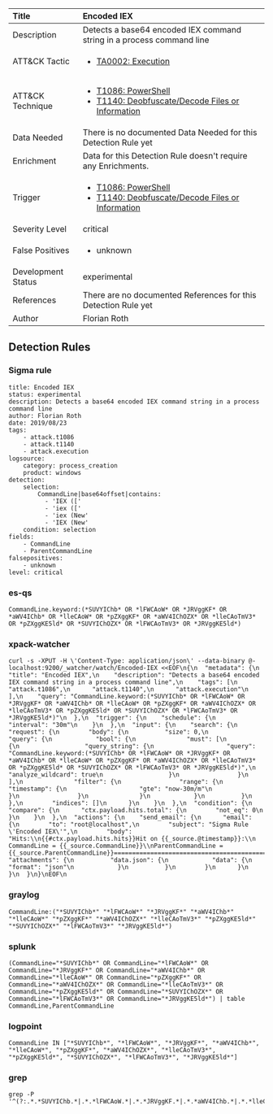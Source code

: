 | Title                | Encoded IEX                                                                                                                                                 |
|:---------------------|:------------------------------------------------------------------------------------------------------------------------------------------------------------|
| Description          | Detects a base64 encoded IEX command string in a process command line                                                                                                                                           |
| ATT&amp;CK Tactic    |  <ul><li>[TA0002: Execution](https://attack.mitre.org/tactics/TA0002)</li></ul>  |
| ATT&amp;CK Technique | <ul><li>[T1086: PowerShell](https://attack.mitre.org/techniques/T1086)</li><li>[T1140: Deobfuscate/Decode Files or Information](https://attack.mitre.org/techniques/T1140)</li></ul>  |
| Data Needed          |  There is no documented Data Needed for this Detection Rule yet  |
| Enrichment           |  Data for this Detection Rule doesn't require any Enrichments.  |
| Trigger              | <ul><li>[T1086: PowerShell](../Triggers/T1086.md)</li><li>[T1140: Deobfuscate/Decode Files or Information](../Triggers/T1140.md)</li></ul>  |
| Severity Level       | critical |
| False Positives      | <ul><li>unknown</li></ul>  |
| Development Status   | experimental |
| References           |  There are no documented References for this Detection Rule yet  |
| Author               | Florian Roth |


## Detection Rules

### Sigma rule

```
title: Encoded IEX
status: experimental
description: Detects a base64 encoded IEX command string in a process command line
author: Florian Roth
date: 2019/08/23
tags:
    - attack.t1086
    - attack.t1140
    - attack.execution
logsource:
    category: process_creation
    product: windows
detection:
    selection:
        CommandLine|base64offset|contains: 
          - 'IEX (['
          - 'iex (['
          - 'iex (New'
          - 'IEX (New'
    condition: selection
fields:
    - CommandLine
    - ParentCommandLine
falsepositives:
    - unknown
level: critical

```





### es-qs
    
```
CommandLine.keyword:(*SUVYIChb* OR *lFWCAoW* OR *JRVggKF* OR *aWV4IChb* OR *lleCAoW* OR *pZXggKF* OR *aWV4IChOZX* OR *lleCAoTmV3* OR *pZXggKE5ld* OR *SUVYIChOZX* OR *lFWCAoTmV3* OR *JRVggKE5ld*)
```


### xpack-watcher
    
```
curl -s -XPUT -H \'Content-Type: application/json\' --data-binary @- localhost:9200/_watcher/watch/Encoded-IEX <<EOF\n{\n  "metadata": {\n    "title": "Encoded IEX",\n    "description": "Detects a base64 encoded IEX command string in a process command line",\n    "tags": [\n      "attack.t1086",\n      "attack.t1140",\n      "attack.execution"\n    ],\n    "query": "CommandLine.keyword:(*SUVYIChb* OR *lFWCAoW* OR *JRVggKF* OR *aWV4IChb* OR *lleCAoW* OR *pZXggKF* OR *aWV4IChOZX* OR *lleCAoTmV3* OR *pZXggKE5ld* OR *SUVYIChOZX* OR *lFWCAoTmV3* OR *JRVggKE5ld*)"\n  },\n  "trigger": {\n    "schedule": {\n      "interval": "30m"\n    }\n  },\n  "input": {\n    "search": {\n      "request": {\n        "body": {\n          "size": 0,\n          "query": {\n            "bool": {\n              "must": [\n                {\n                  "query_string": {\n                    "query": "CommandLine.keyword:(*SUVYIChb* OR *lFWCAoW* OR *JRVggKF* OR *aWV4IChb* OR *lleCAoW* OR *pZXggKF* OR *aWV4IChOZX* OR *lleCAoTmV3* OR *pZXggKE5ld* OR *SUVYIChOZX* OR *lFWCAoTmV3* OR *JRVggKE5ld*)",\n                    "analyze_wildcard": true\n                  }\n                }\n              ],\n              "filter": {\n                "range": {\n                  "timestamp": {\n                    "gte": "now-30m/m"\n                  }\n                }\n              }\n            }\n          }\n        },\n        "indices": []\n      }\n    }\n  },\n  "condition": {\n    "compare": {\n      "ctx.payload.hits.total": {\n        "not_eq": 0\n      }\n    }\n  },\n  "actions": {\n    "send_email": {\n      "email": {\n        "to": "root@localhost",\n        "subject": "Sigma Rule \'Encoded IEX\'",\n        "body": "Hits:\\n{{#ctx.payload.hits.hits}}Hit on {{_source.@timestamp}}:\\n      CommandLine = {{_source.CommandLine}}\\nParentCommandLine = {{_source.ParentCommandLine}}================================================================================\\n{{/ctx.payload.hits.hits}}",\n        "attachments": {\n          "data.json": {\n            "data": {\n              "format": "json"\n            }\n          }\n        }\n      }\n    }\n  }\n}\nEOF\n
```


### graylog
    
```
CommandLine:("*SUVYIChb*" "*lFWCAoW*" "*JRVggKF*" "*aWV4IChb*" "*lleCAoW*" "*pZXggKF*" "*aWV4IChOZX*" "*lleCAoTmV3*" "*pZXggKE5ld*" "*SUVYIChOZX*" "*lFWCAoTmV3*" "*JRVggKE5ld*")
```


### splunk
    
```
(CommandLine="*SUVYIChb*" OR CommandLine="*lFWCAoW*" OR CommandLine="*JRVggKF*" OR CommandLine="*aWV4IChb*" OR CommandLine="*lleCAoW*" OR CommandLine="*pZXggKF*" OR CommandLine="*aWV4IChOZX*" OR CommandLine="*lleCAoTmV3*" OR CommandLine="*pZXggKE5ld*" OR CommandLine="*SUVYIChOZX*" OR CommandLine="*lFWCAoTmV3*" OR CommandLine="*JRVggKE5ld*") | table CommandLine,ParentCommandLine
```


### logpoint
    
```
CommandLine IN ["*SUVYIChb*", "*lFWCAoW*", "*JRVggKF*", "*aWV4IChb*", "*lleCAoW*", "*pZXggKF*", "*aWV4IChOZX*", "*lleCAoTmV3*", "*pZXggKE5ld*", "*SUVYIChOZX*", "*lFWCAoTmV3*", "*JRVggKE5ld*"]
```


### grep
    
```
grep -P '^(?:.*.*SUVYIChb.*|.*.*lFWCAoW.*|.*.*JRVggKF.*|.*.*aWV4IChb.*|.*.*lleCAoW.*|.*.*pZXggKF.*|.*.*aWV4IChOZX.*|.*.*lleCAoTmV3.*|.*.*pZXggKE5ld.*|.*.*SUVYIChOZX.*|.*.*lFWCAoTmV3.*|.*.*JRVggKE5ld.*)'
```



